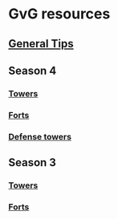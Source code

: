 # GvG resources

## [General Tips](General-tips.md)


## Season 4
### [Towers](Towers-s4.md)
### [Forts](Forts-s4.md)
### [Defense towers](Defense-teams-towers.md)

## Season 3

### [Towers](Towers-s3.md)
### [Forts](Forts-s3.md)
